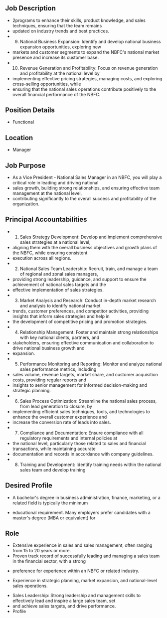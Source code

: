 # 

## Job Description

* 2programs to enhance their skills, product knowledge, and sales techniques, ensuring that the team remains
* updated on industry trends and best practices.
* 9. National Business Expansion: Identify and develop national business expansion opportunities, exploring new
* markets and customer segments to expand the NBFC's national market presence and increase its customer base.
* 10. Revenue Generation and Profitability: Focus on revenue generation and profitability at the national level by
* implementing effective pricing strategies, managing costs, and exploring cross-selling opportunities, while
* ensuring that the national sales operations contribute positively to the overall financial performance of the NBFC.

## Position Details

* Functional

## Location

* Manager

## Job Purpose

* As a Vice President - National Sales Manager in an NBFC, you will play a critical role in leading and driving national
* sales growth, building strong relationships, and ensuring effective team management at the national level,
* contributing significantly to the overall success and profitability of the organization.

## Principal Accountabilities

* 1. Sales Strategy Development: Develop and implement comprehensive sales strategies at a national level,
* aligning them with the overall business objectives and growth plans of the NBFC, while ensuring consistent
* execution across all regions.
* 2. National Sales Team Leadership: Recruit, train, and manage a team of regional and zonal sales managers,
* providing strong leadership, guidance, and support to ensure the achievement of national sales targets and the
* effective implementation of sales strategies.
* 3. Market Analysis and Research: Conduct in-depth market research and analysis to identify national market
* trends, customer preferences, and competitor activities, providing insights that inform sales strategies and help in
* the development of competitive pricing and promotion strategies.
* 4. Relationship Management: Foster and maintain strong relationships with key national clients, partners, and
* stakeholders, ensuring effective communication and collaboration to drive national business growth and
* expansion.
* 5. Performance Monitoring and Reporting: Monitor and analyze national sales performance metrics, including
* sales volume, revenue targets, market share, and customer acquisition costs, providing regular reports and
* insights to senior management for informed decision-making and strategic planning.
* 6. Sales Process Optimization: Streamline the national sales process, from lead generation to closure, by
* implementing efficient sales techniques, tools, and technologies to enhance the overall customer experience and
* increase the conversion rate of leads into sales.
* 7. Compliance and Documentation: Ensure compliance with all regulatory requirements and internal policies at
* the national level, particularly those related to sales and financial transactions, while maintaining accurate
* documentation and records in accordance with company guidelines.
* 8. Training and Development: Identify training needs within the national sales team and develop training

## Desired Profile

- A bachelor's degree in business administration, finance, marketing, or a related field is typically the minimum
* educational requirement. Many employers prefer candidates with a master's degree (MBA or equivalent) for

## Role

- Extensive experience in sales and sales management, often ranging from 15 to 20 years or more.
- Proven track record of successfully leading and managing a sales team in the financial sector, with a strong
* preference for experience within an NBFC or related industry.
- Experience in strategic planning, market expansion, and national-level sales operations.
* Sales Leadership: Strong leadership and management skills to effectively lead and inspire a large sales team, set
* and achieve sales targets, and drive performance.
* Profile
